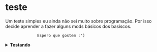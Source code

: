 # teste
Um teste simples eu ainda não sei muito sobre programação.
Por isso decide aprender a fazer alguns mods básicos dos basiscos.
              
                  Espero que gostem :')
<details><summary><b>Testando</b></summary>
  <br>
  <p>
    <img src="https://user-images.githubusercontent.com/108199623/179338705-c4d2e3fd-ebe2-4516-ae56-47e23e13bd61.png" alt="" width="200" height="200" align="center">
    <br>
   Será que funciona ?
  </p>
</details>
